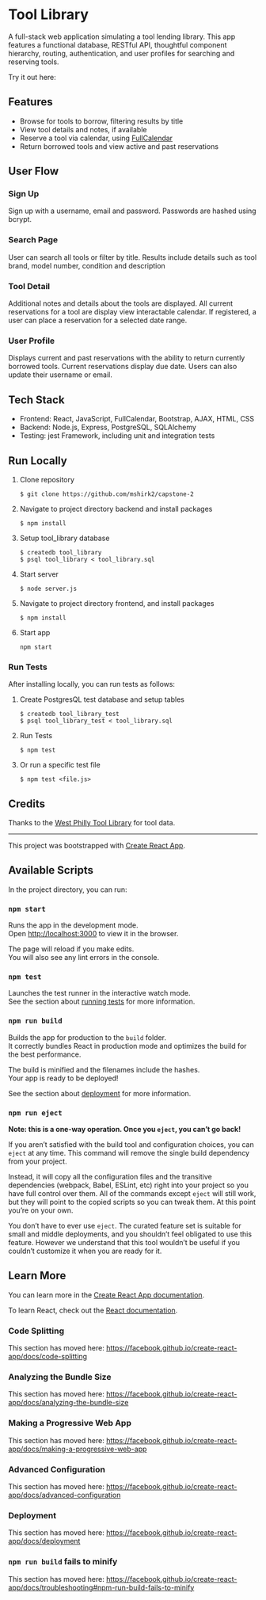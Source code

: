 # Tool Library
A full-stack web application simulating a tool lending library. This app features a functional database, RESTful API, thoughtful component hierarchy, routing, authentication, and user profiles for searching and reserving tools.

Try it out here:

## Features

- Browse for tools to borrow, filtering results by title
- View tool details and notes, if available
- Reserve a tool via calendar, using [FullCalendar](https://fullcalendar.io/docs#toc)
- Return borrowed tools and view active and past reservations

## User Flow
### Sign Up
Sign up with a username, email and password. Passwords are hashed using bcrypt.

### Search Page
User can search all tools or filter by title. Results include details such as tool brand, model number, condition and description

### Tool Detail
Additional notes and details about the tools are displayed. All current reservations for a tool are display view interactable calendar. If registered, a user can place a reservation for a selected date range.

### User Profile
Displays current and past reservations with the ability to return currently borrowed tools. Current reservations display due date. Users can also update their username or email.

## Tech Stack
- Frontend: React, JavaScript, FullCalendar, Bootstrap, AJAX, HTML, CSS
- Backend: Node.js, Express, PostgreSQL, SQLAlchemy
- Testing: jest Framework, including unit and integration tests

## Run Locally
1. Clone repository
    ```
    $ git clone https://github.com/mshirk2/capstone-2
    ```
2. Navigate to project directory backend and install packages
    ```
    $ npm install
    ```
3. Setup tool_library database
    ```
    $ createdb tool_library
    $ psql tool_library < tool_library.sql
    ```
4. Start server
    ```
    $ node server.js
    ```
5. Navigate to project directory frontend, and install packages
    ```
    $ npm install
    ```
6. Start app
    ```
    npm start
    ```

### Run Tests
After installing locally, you can run tests as follows:
1. Create PostgresQL test database and setup tables
    ```
    $ createdb tool_library_test
    $ psql tool_library_test < tool_library.sql
    ```
2. Run Tests
    ```
    $ npm test
    ```
3. Or run a specific test file
    ```
    $ npm test <file.js>
    ```

## Credits
Thanks to the [West Philly Tool Library](https://westphillytools.org/) for tool data.

---
This project was bootstrapped with [Create React App](https://github.com/facebook/create-react-app).

## Available Scripts

In the project directory, you can run:

### `npm start`

Runs the app in the development mode.<br />
Open [http://localhost:3000](http://localhost:3000) to view it in the browser.

The page will reload if you make edits.<br />
You will also see any lint errors in the console.

### `npm test`

Launches the test runner in the interactive watch mode.<br />
See the section about [running tests](https://facebook.github.io/create-react-app/docs/running-tests) for more information.

### `npm run build`

Builds the app for production to the `build` folder.<br />
It correctly bundles React in production mode and optimizes the build for the best performance.

The build is minified and the filenames include the hashes.<br />
Your app is ready to be deployed!

See the section about [deployment](https://facebook.github.io/create-react-app/docs/deployment) for more information.

### `npm run eject`

**Note: this is a one-way operation. Once you `eject`, you can’t go back!**

If you aren’t satisfied with the build tool and configuration choices, you can `eject` at any time. This command will remove the single build dependency from your project.

Instead, it will copy all the configuration files and the transitive dependencies (webpack, Babel, ESLint, etc) right into your project so you have full control over them. All of the commands except `eject` will still work, but they will point to the copied scripts so you can tweak them. At this point you’re on your own.

You don’t have to ever use `eject`. The curated feature set is suitable for small and middle deployments, and you shouldn’t feel obligated to use this feature. However we understand that this tool wouldn’t be useful if you couldn’t customize it when you are ready for it.

## Learn More

You can learn more in the [Create React App documentation](https://facebook.github.io/create-react-app/docs/getting-started).

To learn React, check out the [React documentation](https://reactjs.org/).

### Code Splitting

This section has moved here: https://facebook.github.io/create-react-app/docs/code-splitting

### Analyzing the Bundle Size

This section has moved here: https://facebook.github.io/create-react-app/docs/analyzing-the-bundle-size

### Making a Progressive Web App

This section has moved here: https://facebook.github.io/create-react-app/docs/making-a-progressive-web-app

### Advanced Configuration

This section has moved here: https://facebook.github.io/create-react-app/docs/advanced-configuration

### Deployment

This section has moved here: https://facebook.github.io/create-react-app/docs/deployment

### `npm run build` fails to minify

This section has moved here: https://facebook.github.io/create-react-app/docs/troubleshooting#npm-run-build-fails-to-minify
